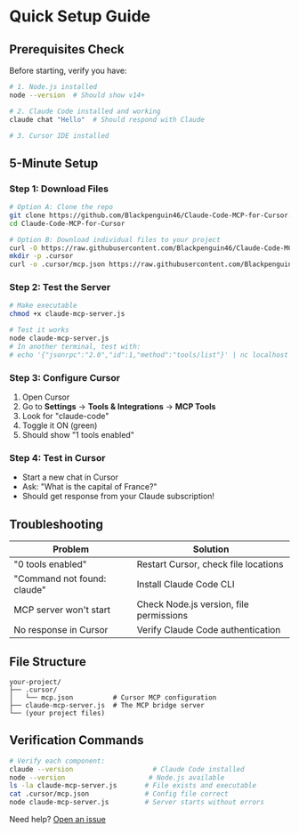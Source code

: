 # Quick Setup Guide

## Prerequisites Check

Before starting, verify you have:

```bash
# 1. Node.js installed
node --version  # Should show v14+ 

# 2. Claude Code installed and working
claude chat "Hello"  # Should respond with Claude

# 3. Cursor IDE installed
```

## 5-Minute Setup

### Step 1: Download Files
```bash
# Option A: Clone the repo
git clone https://github.com/Blackpenguin46/Claude-Code-MCP-for-Cursor.git
cd Claude-Code-MCP-for-Cursor

# Option B: Download individual files to your project
curl -O https://raw.githubusercontent.com/Blackpenguin46/Claude-Code-MCP-for-Cursor/main/claude-mcp-server.js
mkdir -p .cursor
curl -o .cursor/mcp.json https://raw.githubusercontent.com/Blackpenguin46/Claude-Code-MCP-for-Cursor/main/.cursor/mcp.json
```

### Step 2: Test the Server
```bash
# Make executable
chmod +x claude-mcp-server.js

# Test it works
node claude-mcp-server.js
# In another terminal, test with:
# echo '{"jsonrpc":"2.0","id":1,"method":"tools/list"}' | nc localhost 3000
```

### Step 3: Configure Cursor
1. Open Cursor
2. Go to **Settings** → **Tools & Integrations** → **MCP Tools**
3. Look for "claude-code" 
4. Toggle it ON (green)
5. Should show "1 tools enabled"

### Step 4: Test in Cursor
- Start a new chat in Cursor
- Ask: "What is the capital of France?"
- Should get response from your Claude subscription!

## Troubleshooting

| Problem | Solution |
|---------|----------|
| "0 tools enabled" | Restart Cursor, check file locations |
| "Command not found: claude" | Install Claude Code CLI |
| MCP server won't start | Check Node.js version, file permissions |
| No response in Cursor | Verify Claude Code authentication |

## File Structure
```
your-project/
├── .cursor/
│   └── mcp.json          # Cursor MCP configuration
├── claude-mcp-server.js  # The MCP bridge server
└── (your project files)
```

## Verification Commands

```bash
# Verify each component:
claude --version                    # Claude Code installed
node --version                     # Node.js available  
ls -la claude-mcp-server.js       # File exists and executable
cat .cursor/mcp.json              # Config file correct
node claude-mcp-server.js         # Server starts without errors
```

Need help? [Open an issue](https://github.com/Blackpenguin46/Claude-Code-MCP-for-Cursor/issues)